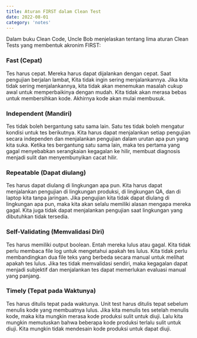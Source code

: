 ```yaml
---
title: Aturan FIRST dalam Clean Test
date: 2022-08-01
category: 'notes'
---
```


Dalam buku Clean Code, Uncle Bob menjelaskan tentang lima aturan Clean Tests 
yang membentuk akronim FIRST:

### Fast (Cepat) 

Tes harus cepat. Mereka harus dapat dijalankan dengan cepat. Saat pengujian berjalan lambat, 
Kita tidak ingin sering menjalankannya. Jika kita tidak sering menjalankannya, 
kita tidak akan menemukan masalah cukup awal untuk memperbaikinya dengan mudah. 
Kita tidak akan merasa bebas untuk membersihkan kode. Akhirnya kode
akan mulai membusuk.

### Independent (Mandiri)

Tes tidak boleh bergantung satu sama lain. Satu tes tidak boleh mengatur kondisi untuk tes berikutnya. 
Kita harus dapat menjalankan setiap pengujian secara independen dan menjalankan pengujian 
dalam urutan apa pun yang kita suka. Ketika tes bergantung satu sama lain, 
maka tes pertama yang gagal menyebabkan serangkaian kegagalan ke hilir, 
membuat diagnosis menjadi sulit dan menyembunyikan cacat hilir.

### Repeatable (Dapat diulang)

Tes harus dapat diulang di lingkungan apa pun. Kita harus dapat menjalankan pengujian di lingkungan produksi, 
di lingkungan QA, dan di laptop kita tanpa jaringan. Jika pengujian kita tidak dapat diulang di lingkungan apa pun, 
maka kita akan selalu memiliki alasan mengapa mereka gagal. Kita juga tidak dapat menjalankan pengujian 
saat lingkungan yang dibutuhkan tidak tersedia.

### Self-Validating (Memvalidasi Diri)

Tes harus memiliki output boolean. Entah mereka lulus atau gagal. Kita tidak perlu membaca file log 
untuk mengetahui apakah tes lulus. Kita tidak perlu membandingkan dua file teks yang berbeda 
secara manual untuk melihat apakah tes lulus. Jika tes tidak memvalidasi sendiri, 
maka kegagalan dapat menjadi subjektif dan menjalankan tes dapat memerlukan evaluasi manual yang panjang.

### Timely (Tepat pada Waktunya) 

Tes harus ditulis tepat pada waktunya. Unit test harus ditulis tepat sebelum menulis kode yang membuatnya lulus. 
Jika kita menulis tes setelah menulis kode, maka kita mungkin merasa kode produksi sulit untuk diuji. 
Lalu kita mungkin memutuskan bahwa beberapa kode produksi terlalu sulit untuk diuji. 
Kita mungkin tidak mendesain kode produksi untuk dapat diuji.
